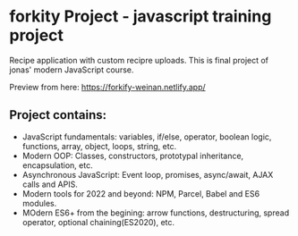 # forkity Project - javascript training project

Recipe application with custom recipre uploads. This is final project of jonas' modern JavaScript course.

Preview from here: https://forkify-weinan.netlify.app/

## Project contains:

- JavaScript fundamentals: variables, if/else, operator, boolean logic, functions, array, object, loops, string, etc.
- Modern OOP: Classes, constructors, prototypal inheritance, encapsulation, etc.
- Asynchronous JavaScript: Event loop, promises, async/await, AJAX calls and APIS.
- Modern tools for 2022 and beyond: NPM, Parcel, Babel and ES6 modules.
- MOdern ES6+ from the begining: arrow functions, destructuring, spread operator, optional chaining(ES2020), etc.
